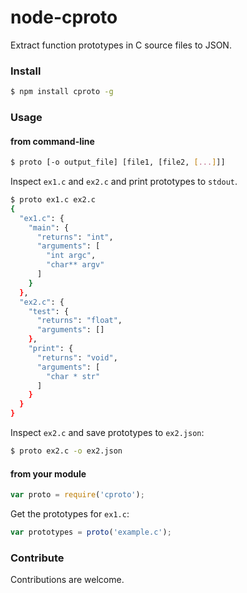 # node-cproto

Extract function prototypes in C source files to JSON.

### Install

```bash
$ npm install cproto -g
```

### Usage

#### from command-line

```bash
$ proto [-o output_file] [file1, [file2, [...]]]
```

Inspect ```ex1.c``` and ```ex2.c``` and print prototypes to ```stdout```.

```bash
$ proto ex1.c ex2.c
{
  "ex1.c": {
    "main": {
      "returns": "int",
      "arguments": [
        "int argc",
        "char** argv"
      ]
    }
  },
  "ex2.c": {
    "test": {
      "returns": "float",
      "arguments": []
    },
    "print": {
      "returns": "void",
      "arguments": [
        "char * str"
      ]
    }
  }
}
```

Inspect ```ex2.c``` and save prototypes to ```ex2.json```:

```bash
$ proto ex2.c -o ex2.json
```

#### from your module

```javascript
var proto = require('cproto');
```

Get the prototypes for ```ex1.c```:

```javascript
var prototypes = proto('example.c');
```

### Contribute

Contributions are welcome.

